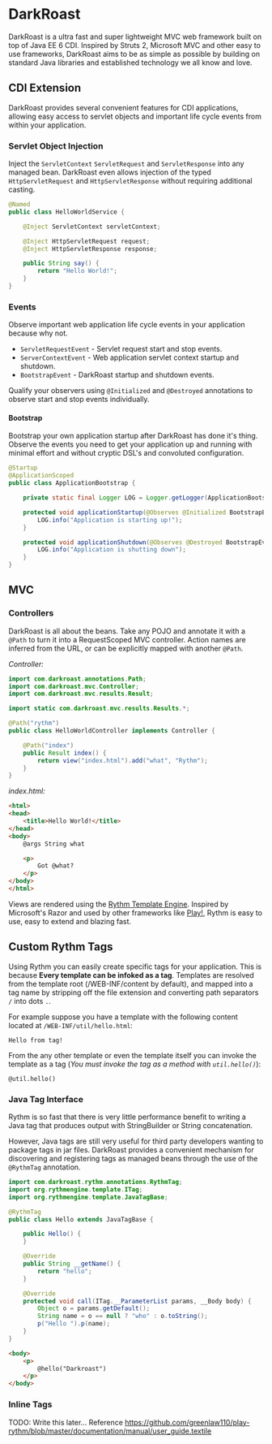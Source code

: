 DarkRoast
===================

DarkRoast is a ultra fast and super lightweight MVC web framework built on top of Java EE 6 CDI. Inspired by
Struts 2, Microsoft MVC and other easy to use frameworks, DarkRoast aims to be as simple as possible by building
on standard Java libraries and established technology we all know and love.


## CDI Extension

DarkRoast provides several convenient features for CDI applications, allowing easy access to servlet objects
and important life cycle events from within your application.

### Servlet Object Injection

Inject the <code>ServletContext</code> <code>ServletRequest</code> and <code>ServletResponse</code> into any
managed bean. DarkRoast even allows injection of the typed <code>HttpServletRequest</code> and <code>HttpServletResponse</code>
without requiring additional casting.

```java
@Named
public class HelloWorldService {

    @Inject ServletContext servletContext;

    @Inject HttpServletRequest request;
    @Inject HttpServletResponse response;

    public String say() {
        return "Hello World!";
    }
}
```

### Events

Observe important web application life cycle events in your application because why not.

* <code>ServletRequestEvent</code> - Servlet request start and stop events.
* <code>ServerContextEvent</code> - Web application servlet context startup and shutdown.
* <code>BootstrapEvent</code> - DarkRoast startup and shutdown events.

Qualify your observers using <code>@Initialized</code> and <code>@Destroyed</code> annotations to observe
start and stop events individually.


#### Bootstrap

Bootstrap your own application startup after DarkRoast has done it's thing. Observe the events you need to get
your application up and running with minimal effort and without cryptic DSL's and convoluted configuration.

```java
@Startup
@ApplicationScoped
public class ApplicationBootstrap {

    private static final Logger LOG = Logger.getLogger(ApplicationBootstrap.class.getName());

    protected void applicationStartup(@Observes @Initialized BootstrapEvent event) {
        LOG.info("Application is starting up!");
    }

    protected void applicationShutdown(@Observes @Destroyed BootstrapEvent event) {
        LOG.info("Application is shutting down");
    }
}
```

## MVC

### Controllers

DarkRoast is all about the beans. Take any POJO and annotate it with a <code>@Path</code> to turn it into a RequestScoped
MVC controller. Action names are inferred from the URL, or can be explicitly mapped with another <code>@Path</code>.

_Controller:_
```java
import com.darkroast.annotations.Path;
import com.darkroast.mvc.Controller;
import com.darkroast.mvc.results.Result;

import static com.darkroast.mvc.results.Results.*;

@Path("rythm")
public class HelloWorldController implements Controller {

    @Path("index")
    public Result index() {
        return view("index.html").add("what", "Rythm");
    }
}
```

_index.html:_
```html
<html>
<head>
    <title>Hello World!</title>
</head>
<body>
    @args String what

    <p>
        Got @what?
    </p>
</body>
</html>
```

Views are rendered using the [Rythm Template Engine](http://rythmengine.org/). Inspired by Microsoft's Razor and used
by other frameworks like [Play!](http://www.playframework.com/), Rythm is easy to use, easy to extend and blazing
fast.


## Custom Rythm Tags

Using Rythm you can easily create specific tags for your application. This is because **Every template can be infoked
as a tag**. Templates are resolved from the template root (/WEB-INF/content by default), and mapped into a tag name
by stripping off the file extension and converting path separators <code>/</code> into dots <code>.</code>.


For example suppose you have a template with the following content located at <code>/WEB-INF/util/hello.html</code>:

```
Hello from tag!
```

From the any other template or even the template itself you can invoke the template as a tag (_You must invoke the
tag as a method with <code>util.hello()</code>_):

```
@util.hello()
```


### Java Tag Interface

Rythm is so fast that there is very little performance benefit to writing a Java tag that produces output with
StringBuilder or String concatenation.

However, Java tags are still very useful for third party developers wanting to package tags in jar files. DarkRoast provides
a convenient mechanism for discovering and registering tags as managed beans through the use of the <code>@RythmTag</code>
annotation.

```java
import com.darkroast.rythm.annotations.RythmTag;
import org.rythmengine.template.ITag;
import org.rythmengine.template.JavaTagBase;

@RythmTag
public class Hello extends JavaTagBase {

    public Hello() {
    }

    @Override
    public String __getName() {
        return "hello";
    }

    @Override
    protected void call(ITag.__ParameterList params, __Body body) {
        Object o = params.getDefault();
        String name = o == null ? "who" : o.toString();
        p("Hello ").p(name);
    }
}
```

```html
<body>
    <p>
        @hello("Darkroast")
    </p>
</body>
```

### Inline Tags

TODO: Write this later... Reference https://github.com/greenlaw110/play-rythm/blob/master/documentation/manual/user_guide.textile
